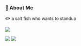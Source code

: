 ### 🌱 About Me

🐟 a salt fish who wants to standup



<!--
**DVKunion/DVKunion** is a ✨ _special_ ✨ repository because its `README.md` (this file) appears on your GitHub profile.

Here are some ideas to get you started:

- 🔭 I’m currently working on ...
- 🌱 I’m currently learning ...
- 👯 I’m looking to collaborate on ...
- 🤔 I’m looking for help with ...
- 💬 Ask me about ...
- 📫 How to reach me: ...
- 😄 Pronouns: ...
- ⚡ Fun fact: ...
-->

![](https://github-readme-stats.vercel.app/api/?username=dvkunion&theme=rose_pine)

![](https://github-readme-stats.vercel.app/api/pin/?username=dvkunion&repo=seamoon&theme=rose_pine)
![](https://github-readme-stats.vercel.app/api/pin/?username=dvkunion&repo=collie_tricker&theme=rose_pine)
